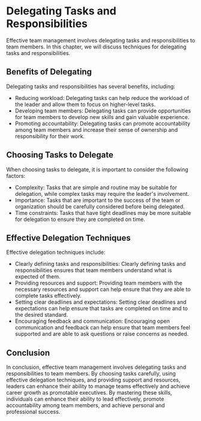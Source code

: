 Delegating Tasks and Responsibilities
=================================================================

Effective team management involves delegating tasks and responsibilities to team members. In this chapter, we will discuss techniques for delegating tasks and responsibilities.

Benefits of Delegating
----------------------

Delegating tasks and responsibilities has several benefits, including:

* Reducing workload: Delegating tasks can help reduce the workload of the leader and allow them to focus on higher-level tasks.
* Developing team members: Delegating tasks can provide opportunities for team members to develop new skills and gain valuable experience.
* Promoting accountability: Delegating tasks can promote accountability among team members and increase their sense of ownership and responsibility for their work.

Choosing Tasks to Delegate
--------------------------

When choosing tasks to delegate, it is important to consider the following factors:

* Complexity: Tasks that are simple and routine may be suitable for delegation, while complex tasks may require the leader's involvement.
* Importance: Tasks that are important to the success of the team or organization should be carefully considered before being delegated.
* Time constraints: Tasks that have tight deadlines may be more suitable for delegation to ensure they are completed on time.

Effective Delegation Techniques
-------------------------------

Effective delegation techniques include:

* Clearly defining tasks and responsibilities: Clearly defining tasks and responsibilities ensures that team members understand what is expected of them.
* Providing resources and support: Providing team members with the necessary resources and support can help ensure that they are able to complete tasks effectively.
* Setting clear deadlines and expectations: Setting clear deadlines and expectations can help ensure that tasks are completed on time and to the desired standard.
* Encouraging feedback and communication: Encouraging open communication and feedback can help ensure that team members feel supported and are able to ask questions or raise concerns as needed.

Conclusion
----------

In conclusion, effective team management involves delegating tasks and responsibilities to team members. By choosing tasks carefully, using effective delegation techniques, and providing support and resources, leaders can enhance their ability to manage teams effectively and achieve career growth as promotable executives. By mastering these skills, individuals can enhance their ability to lead effectively, promote accountability among team members, and achieve personal and professional success.

